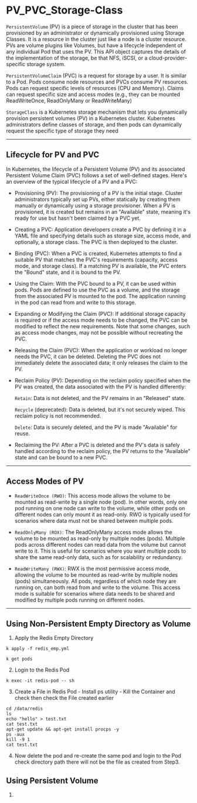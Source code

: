 # PV_PVC_Storage-Class     
          
`PersistentVolume` (PV) is a piece of storage in the cluster that has been provisioned by an administrator or dynamically provisioned using Storage Classes. It is a resource in the cluster just like a node is a cluster resource. PVs are volume plugins like Volumes, but have a lifecycle independent of any individual Pod that uses the PV. This API object captures the details of the implementation of the storage, be that NFS, iSCSI, or a cloud-provider-specific storage system.

`PersistentVolumeClaim` (PVC) is a request for storage by a user. It is similar to a Pod. Pods consume node resources and PVCs consume PV resources. Pods can request specific levels of resources (CPU and Memory). Claims can request specific size and access modes (e.g., they can be mounted ReadWriteOnce, ReadOnlyMany or ReadWriteMany)

`StorageClass` is a Kubernetes storage mechanism that lets you dynamically provision persistent volumes (PV) in a Kubernetes cluster. Kubernetes administrators define classes of storage, and then pods can dynamically request the specific type of storage they need

---
## Lifecycle for PV and PVC

In Kubernetes, the lifecycle of a Persistent Volume (PV) and its associated Persistent Volume Claim (PVC) follows a set of well-defined stages. Here's an overview of the typical lifecycle of a PV and a PVC:

- Provisioning (PV): The provisioning of a PV is the initial stage. Cluster administrators typically set up PVs, either statically by creating them manually or dynamically using a storage provisioner. When a PV is provisioned, it is created but remains in an "Available" state, meaning it's ready for use but hasn't been claimed by a PVC yet.

- Creating a PVC: Application developers create a PVC by defining it in a YAML file and specifying details such as storage size, access mode, and optionally, a storage class. The PVC is then deployed to the cluster.

- Binding (PVC): When a PVC is created, Kubernetes attempts to find a suitable PV that matches the PVC's requirements (capacity, access mode, and storage class). If a matching PV is available, the PVC enters the "Bound" state, and it is bound to the PV.

- Using the Claim: With the PVC bound to a PV, it can be used within pods. Pods are defined to use the PVC as a volume, and the storage from the associated PV is mounted to the pod. The application running in the pod can read from and write to this storage.

- Expanding or Modifying the Claim (PVC): If additional storage capacity is required or if the access mode needs to be changed, the PVC can be modified to reflect the new requirements. Note that some changes, such as access mode changes, may not be possible without recreating the PVC.

- Releasing the Claim (PVC): When the application or workload no longer needs the PVC, it can be deleted. Deleting the PVC does not immediately delete the associated data; it only releases the claim to the PV.

- Reclaim Policy (PV): Depending on the reclaim policy specified when the PV was created, the data associated with the PV is handled differently:

  `Retain`: Data is not deleted, and the PV remains in an "Released" state.

  `Recycle` (deprecated): Data is deleted, but it's not securely wiped. This reclaim policy is not recommended.

  `Delete`: Data is securely deleted, and the PV is made "Available" for reuse.

- Reclaiming the PV: After a PVC is deleted and the PV's data is safely handled according to the reclaim policy, the PV returns to the "Available" state and can be bound to a new PVC.

---
## Access Modes of PV

- `ReadWriteOnce (RWO)`: This access mode allows the volume to be mounted as read-write by a single node (pod). In other words, only one pod running on one node can write to the volume, while other pods on different nodes can only mount it as read-only. RWO is typically used for scenarios where data must not be shared between multiple pods.

- `ReadOnlyMany (ROX)`: The ReadOnlyMany access mode allows the volume to be mounted as read-only by multiple nodes (pods). Multiple pods across different nodes can read data from the volume but cannot write to it. This is useful for scenarios where you want multiple pods to share the same read-only data, such as for scalability or redundancy.

- `ReadWriteMany (RWX)`: RWX is the most permissive access mode, allowing the volume to be mounted as read-write by multiple nodes (pods) simultaneously. All pods, regardless of which node they are running on, can both read from and write to the volume. This access mode is suitable for scenarios where data needs to be shared and modified by multiple pods running on different nodes.


---
## Using Non-Persistent Empty Directory as Volume 

1. Apply the Redis Empty Directory 
```
k apply -f redis_emp.yml
```

`k get pods`

2. Login to the Redis Pod
```
k exec -it redis-pod -- sh
```

3. Create a File in Redis Pod - Install ps utility - Kill the Container and check then check the File created earlier
```
cd /data/redis
ls
echo "hello" > test.txt
cat test.txt
apt-get update && apt-get install procps -y
ps -aux
kill -9 1
cat test.txt 
```

4. Now delete the pod and re-create the same pod and login to the Pod check directory path there will not be the file as created from Step3.


## Using Persistent Volume

1. 
